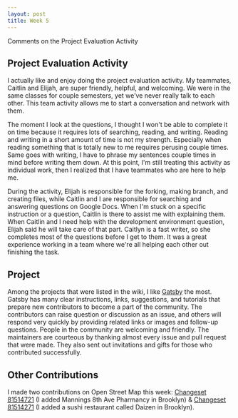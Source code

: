 ```yaml
---
layout: post
title: Week 5
---
```


Comments on the Project Evaluation Activity

Project Evaluation Activity
---

I actually like and enjoy doing the project evaluation activity. My teammates, Caitlin and Elijah, are super friendly, helpful, and welcoming. We were in the same classes for couple semesters, yet we’ve never really talk to each other. This team activity allows me to start a conversation and network with them. 

The moment I look at the questions, I thought I won't be able to complete it on time because it requires lots of searching, reading, and writing. Reading and writing in a short amount of time is not my strength. Especially when reading something that is totally new to me requires perusing couple times. Same goes with writing, I have to phrase my sentences couple times in mind before writing them down. At this point, I'm still treating this activity as individual work, then I realized that I have teammates who are here to help me.

During the activity, Elijah is responsible for the forking, making branch, and creating files, while Caitlin and I are responsible for searching and answering questions on Google Docs. When I'm stuck on a specific instruction or a question, Caitlin is there to assist me with explaining them. When Caitlin and I need help with the development environment question, Elijah said he will take care of that part. Caitlyn is a fast writer, so she completes most of the questions before I get to them. It was a great experience working in a team where we're all helping each other out finishing the task.


Project
---
Among the projects that were listed in the wiki, I like [Gatsby](https://www.gatsbyjs.org/) the most. Gatsby has many clear instructions, links, suggestions, and tutorials that prepare new contributors to become a part of the community. The contributors can raise question or discussion as an issue, and others will respond very quickly by providing related links or images and follow-up questions. People in the community are welcoming and friendly. The maintainers are courteous by thanking almost every issue and pull request that were made. They also sent out invitations and gifts for those who contributed successfully.


Other Contributions
---
I made two contributions on Open Street Map this week: [Changeset 81514721](https://www.openstreetmap.org/changeset/81514721) (I added Mannings 8th Ave Pharmancy in Brooklyn) & [Changeset 81514271](https://www.openstreetmap.org/changeset/81514271) (I added a sushi restaurant called Daizen in Brooklyn).